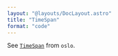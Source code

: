```yaml
---
layout: "@layouts/DocLayout.astro"
title: "TimeSpan"
format: "code"
---
```


See [`TimeSpan`](https://oslo.js.org/reference/main/main/TimeSpan/) from `oslo`.